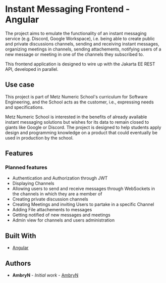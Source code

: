 # Instant Messaging Frontend - Angular

The project aims to emulate the functionality of an instant messaging service (e.g. Discord, Google Workspace), i.e.
being able to create public and private discussions channels, sending and receiving instant messages, organizing
meetings in channels, sending attachements, notifying users of a new message or meeting in one of the channels
they subscribed to.

This frontend application is designed to wire up with the Jakarta EE REST API, developed in parallel.

## Use case

This project is part of Metz Numeric School's curriculum for Software Engineering, and the School acts as the customer,
i.e., expressing needs and specifications.

Metz Numeric School is interested in the benefits of already available instant messaging solutions but wishes for its
data to remain closed to giants like Google or Discord.
The project is designed to help students apply design and programming knowledge on a product that could eventually
be used in production by the school.

## Features

### Planned features
* Authentication and Authorization through JWT
* Displaying Channels
* Allowing users to send and receive messages through WebSockets in the channels in which they are a member of
* Creating private discussion channels
* Creating Meetings and inviting Users to partake in a specific Channel
* Adding File attachements to messages
* Getting notified of new messages and meetings
* Admin view for channels and users administration

## Built With

* [Angular](https://angular.io/)

## Authors

* **AmbryN** - *Initial work* - [AmbryN](https://github.com/AmbryN)
